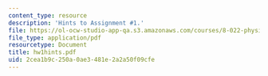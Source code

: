 ```yaml
---
content_type: resource
description: 'Hints to Assignment #1.'
file: https://ol-ocw-studio-app-qa.s3.amazonaws.com/courses/8-022-physics-ii-electricity-and-magnetism-fall-2002/2cea1b9c250a0ae3481e2a2a50f09cfe_hw1hints.pdf
file_type: application/pdf
resourcetype: Document
title: hw1hints.pdf
uid: 2cea1b9c-250a-0ae3-481e-2a2a50f09cfe
---
```


